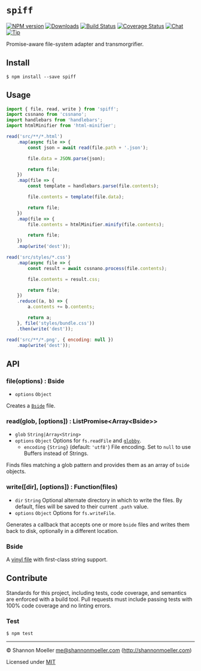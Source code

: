# `spiff`

[![NPM version][npm-img]][npm-url] [![Downloads][downloads-img]][npm-url] [![Build Status][travis-img]][travis-url] [![Coverage Status][coveralls-img]][coveralls-url] [![Chat][gitter-img]][gitter-url] [![Tip][amazon-img]][amazon-url]

Promise-aware file-system adapter and transmorgrifier.

## Install

    $ npm install --save spiff

## Usage

```js
import { file, read, write } from 'spiff';
import cssnano from 'cssnano';
import handlebars from 'handlebars';
import htmlMinifier from 'html-minifier';

read('src/**/*.html')
    .map(async file => {
        const json = await read(file.path + '.json');

        file.data = JSON.parse(json);

        return file;
    })
    .map(file => {
        const template = handlebars.parse(file.contents);

        file.contents = template(file.data);

        return file;
    })
    .map(file => {
        file.contents = htmlMinifier.minify(file.contents);

        return file;
    })
    .map(write('dest'));

read('src/styles/*.css')
    .map(async file => {
        const result = await cssnano.process(file.contents);

        file.contents = result.css;

        return file;
    })
    .reduce((a, b) => {
        a.contents += b.contents;

        return a;
    }, file('styles/bundle.css'))
    .then(write('dest'));

read('src/**/*.png', { encoding: null })
    .map(write('dest'));
```

## API

### file(options) : Bside

- `options` `Object`

Creates a [`Bside`](#Bside) file.

### read(glob, [options]) : ListPromise\<Array\<Bside\>\>

- `glob` `String|Array<String>`
- `options` `Object` Options for `fs.readFile` and [`globby`](https://github.com/sindresorhus/globby).
  - `encoding` `{String}` (default: `'utf8'`) File encoding. Set to `null` to use Buffers instead of Strings.

Finds files matching a glob pattern and provides them as an array of `bside` objects.

### write([dir], [options]) : Function(files)

- `dir` `String` Optional alternate directory in which to write the files. By default, files will be saved to their current `.path` value.
- `options` `Object` Options for `fs.writeFile`.

Generates a callback that accepts one or more `bside` files and writes them back to disk, optionally in a different location.

### Bside

A [vinyl file](https://github.com/gulpjs/vinyl) with first-class string support.

## Contribute

Standards for this project, including tests, code coverage, and semantics are enforced with a build tool. Pull requests must include passing tests with 100% code coverage and no linting errors.

### Test

    $ npm test

----

© Shannon Moeller <me@shannonmoeller.com> (http://shannonmoeller.com)

Licensed under [MIT](http://shannonmoeller.com/mit.txt)

[amazon-img]:    https://img.shields.io/badge/amazon-tip_jar-yellow.svg?style=flat-square
[amazon-url]:    https://www.amazon.com/gp/registry/wishlist/1VQM9ID04YPC5?sort=universal-price
[coveralls-img]: http://img.shields.io/coveralls/shannonmoeller/spiff/master.svg?style=flat-square
[coveralls-url]: https://coveralls.io/r/shannonmoeller/spiff
[downloads-img]: http://img.shields.io/npm/dm/spiff.svg?style=flat-square
[gitter-img]:    http://img.shields.io/badge/gitter-join_chat-1dce73.svg?style=flat-square
[gitter-url]:    https://gitter.im/shannonmoeller/shannonmoeller
[npm-img]:       http://img.shields.io/npm/v/spiff.svg?style=flat-square
[npm-url]:       https://npmjs.org/package/spiff
[travis-img]:    http://img.shields.io/travis/shannonmoeller/spiff.svg?style=flat-square
[travis-url]:    https://travis-ci.org/shannonmoeller/spiff
